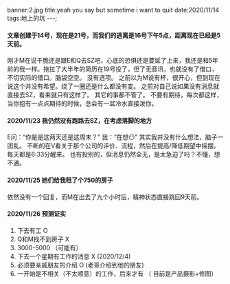 banner:2.jpg
title:yeah you say but sometime i want to quit
date:2020/11/14
tags:地上的坑
---;
#### 文章创建于14号，现在是21号，而我们的逃离是16号下午5点，距离现在已经是5天前。

刚才M在说干脆还是跟E和Q去SZ吧，心底的恐惧还是蔓延了上来，我还是和5年前的我一样。拖拉了大半年的简历在19号投了，但了无音讯，也就没有了借口，不切实际的借口。脑袋空空。
没有选项。
之前以为M说有杯，很开心，但到现在说这个并没有希望。绕了一圈还是什么都没有变。
之前对自己说如果没有消息就直接去SZ，看来就只有这样了。
其它的事都不管了。
不要有期待，每次都这样，当你抱有一点点期待的时候，总会有一盆冷水直接泼你。

#### 2020/11/23 我仍然没有跑路去SZ，在考虑落脚的地方
E问：“你是是这两天还是这周末？”
我：“在想😶”
其实我并没有什么想法，脑子一团乱。
不断的在V看关于那个公司的评价、流程，然后在提高/降低期望中摇摆。
每天都是6:33分醒来。
也有投别的，但消息仍然全无，是太急迫了吗？不懂，想不通。

#### 2020/11/25 她们给我租了个750的房子
依然没有一个回复，而M在出去了九个小时后，精神状态直接跳回9天前。

#### 2020/11/26 预测证实
1. 下去有工 O
2. Q和M找不到房子 X
3. 3000-5000 （可能有）
4. 下去一个星期有工作的消息 X (2020/12/4)
5. 必须要亲戚朋友的介绍 O (老哥介绍到他的朋友)
6. 一开始是不相关（不太顺意）的工作，后来才有 （ 目前是产品摄影+修图）

